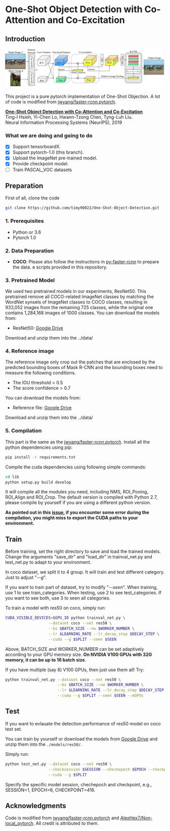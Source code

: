# One-Shot Object Detection with Co-Attention and Co-Excitation

## Introduction

![Image](images/method.png)

This project is a pure pytorch implementation of One-Shot Objection. A lot of code is modified from [jwyang/faster-rcnn.pytorch](https://github.com/jwyang/faster-rcnn.pytorch).  

[**One-Shot Object Detection with Co-Attention and Co-Excitation**]()  
Ting-I Hsieh, Yi-Chen Lo, Hwann-Tzong Chen, Tyng-Luh Liu.  
Neural Information Processing Systems (NeurIPS), 2019

### What we are doing and going to do

- [x] Support tensorboardX.
- [x] Support pytorch-1.0 (this branch).
- [x] Upload the ImageNet pre-trained model.
- [x] Provide checkpoint model.
- [ ] Train PASCAL_VOC datasets

## Preparation

First of all, clone the code

```bash
git clone https://github.com/timy90022/One-Shot-Object-Detection.git
```

### 1. Prerequisites

* Python or 3.6
* Pytorch 1.0

### 2. Data Preparation

* **COCO**: Please also follow the instructions in [py-faster-rcnn](https://github.com/rbgirshick/py-faster-rcnn#beyond-the-demo-installation-for-training-and-testing-models) to prepare the data.
e scripts provided in this repository.

### 3. Pretrained Model

We used two pretrained models in our experiments, ResNet50. This pretrained remove all
COCO-related ImageNet classes by matching the WordNet synsets of ImageNet classes to COCO
classes, resulting in 933,052 images from the remaining 725 classes, while the original one contains 1,284,168 images of 1000 classes. You can download the models from:

* ResNet50: [Google Drive](https://drive.google.com/file/d/1SL9DDezW-neieqxWyNlheNefwgLanEoV/view?usp=sharing)

Download and unzip them into the ../data/

### 4. Reference image

The reference image only crop out the patches that are enclosed by the predicted bounding boxes of Mask R-CNN and the bounding boxes need to measure the following conditions.

* The IOU threshold    > 0.5
* The score confidence > 0.7

You can download the models from:
* Reference file: [Google Drive](https://drive.google.com/file/d/1O1AQtjozgpdtuETGE6X4UItpqcVPUiXH/view?usp=sharing)

Download and unzip them into the ../data/

### 5. Compilation

This part is the same as the [jwyang/faster-rcnn.pytorch](https://github.com/jwyang/faster-rcnn.pytorch).
Install all the python dependencies using pip:

```bash
pip install -r requirements.txt
```

Compile the cuda dependencies using following simple commands:

```bash
cd lib
python setup.py build develop
```

It will compile all the modules you need, including NMS, ROI_Pooing, ROI_Align and ROI_Crop. The default version is compiled with Python 2.7, please compile by yourself if you are using a different python version.

**As pointed out in this [issue](https://github.com/jwyang/faster-rcnn.pytorch/issues/16), if you encounter some error during the compilation, you might miss to export the CUDA paths to your environment.**

## Train

Before training, set the right directory to save and load the trained models. Change the arguments "save_dir" and "load_dir" in trainval_net.py and test_net.py to adapt to your environment.

In coco dataset, we split it to 4 group. It will train and test different category. Just to adjust "*--g*".

If you want to train part of dataset, try to modify "*--seen*". When training, use 1 to see train_categories.  When testing, use 2 to see test_categories. If you want to see both, use 3 to seen all categories.

To train a model with res50 on coco, simply run:

```bash
CUDA_VISIBLE_DEVICES=$GPU_ID python trainval_net.py \
                   --dataset coco --net res50 \
                   --bs $BATCH_SIZE --nw $WORKER_NUMBER \
                   --lr $LEARNING_RATE --lr_decay_step $DECAY_STEP \
                   --cuda --g $SPLIT --seen $SEEN
```

Above, BATCH_SIZE and WORKER_NUMBER can be set adaptively according to your GPU memory size. **On NVIDIA V100 GPUs with 32G memory, it can be up to 16 batch size**.

If you have multiple (say 8) V100 GPUs, then just use them all! Try:

```bash
python trainval_net.py --dataset coco --net res50 \
                       --bs $BATCH_SIZE --nw $WORKER_NUMBER \
                       --lr $LEARNING_RATE --lr_decay_step $DECAY_STEP \
                       --cuda --g $SPLIT --seen $SEEN --mGPUs

```

## Test

If you want to evlauate the detection performance of res50 model on coco test set.

You can train by yourself or download the models from [Google Drive](https://drive.google.com/file/d/1O1AQtjozgpdtuETGE6X4UItpqcVPUiXH/view?usp=sharing) and unzip them into the ```./models/res50/```.

Simply run:

```bash
python test_net.py --dataset coco --net res50 \
                   --checksession $SESSION --checkepoch $EPOCH --checkpoint $CHECKPOINT \
                   --cuda --g $SPLIT
```

Specify the specific model session, chechepoch and checkpoint, e.g., SESSION=1, EPOCH=6, CHECKPOINT=416.

## Acknowledgments

Code is modified from [jwyang/faster-rcnn.pytorch](https://github.com/jwyang/faster-rcnn.pytorch) and [AlexHex7/Non-local_pytorch](https://github.com/AlexHex7/Non-local_pytorch). All credit is attributed to them.
